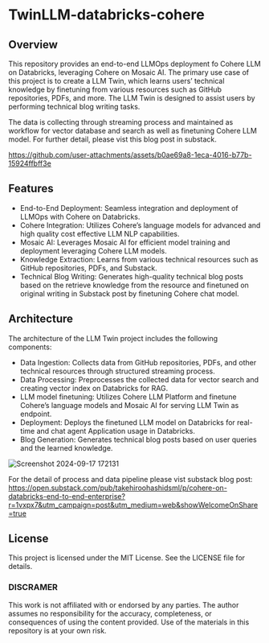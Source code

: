 # TwinLLM-databricks-cohere
## Overview
This repository provides an end-to-end LLMOps deployment fo Cohere LLM on Databricks, leveraging Cohere on Mosaic AI. The primary use case of this project is to create a LLM Twin, which learns users’ technical knowledge by finetuning from various resources such as GitHub repositories, PDFs, and more. The LLM Twin is designed to assist users by performing technical blog writing tasks.

The data is collecting through streaming process and maintained as workflow for vector database and search as well as finetuning Cohere LLM model.
For further detail, please vist this blog post in substack.


https://github.com/user-attachments/assets/b0ae69a8-1eca-4016-b77b-15924ffbff3e


## Features
* End-to-End Deployment: Seamless integration and deployment of LLMOps with Cohere on Databricks.
* Cohere Integration: Utilizes Cohere’s language models for advanced and high quality cost effective LLM NLP capabilities.
* Mosaic AI: Leverages Mosaic AI for efficient model training and deployment leveraging Cohere LLM models.
* Knowledge Extraction: Learns from various technical resources such as GitHub repositories, PDFs, and Substack.
* Technical Blog Writing: Generates high-quality technical blog posts based on the retrieve knowledge from the resource and finetuned on original writing in Substack post by finetuning Cohere chat model.

## Architecture
The architecture of the LLM Twin project includes the following components:

* Data Ingestion: Collects data from GitHub repositories, PDFs, and other technical resources through structured streaming process.
* Data Processing: Preprocesses the collected data for vector search and creating vector index on Databricks for RAG.
* LLM model finetuning: Utilizes Cohere LLM Platform and finetune Cohere’s language models and Mosaic AI for serving LLM Twin as endpoint.
* Deployment: Deploys the finetuned LLM model on Databricks for real-time and chat agent Application usage in Databricks.
* Blog Generation: Generates technical blog posts based on user queries and the learned knowledge.
  
![Screenshot 2024-09-17 172131](https://github.com/user-attachments/assets/365fc0c3-23e2-42ce-9734-568507261175)

For the detail of process and data pipeline please vist substack blog post: https://open.substack.com/pub/takehiroohashidsml/p/cohere-on-databricks-end-to-end-enterprise?r=1vxpx7&utm_campaign=post&utm_medium=web&showWelcomeOnShare=true

## License
This project is licensed under the MIT License. See the LICENSE file for details.

### DISCRAMER
This work is not affiliated with or endorsed by any parties. The author assumes no responsibility for the accuracy, completeness, or consequences of using the content provided. Use of the materials in this repository is at your own risk.
